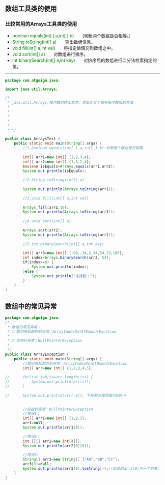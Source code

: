 ## 数组工具类的使用
### 比较常用的Arrays工具类的使用

* <span style="color:green">boolean equals(int[ ] a,int[ ] b)</span>&emsp;&emsp;(判断两个数组是否相等。)
* <span style="color:green">String toString(int[] a)</span>&emsp;&emsp;输出数组信息。
* <span style="color:green">void fill(int[] a,int val)</span>&emsp;&emsp;将指定值填充到数组之中。
* <span style="color:green">void sort(int[] a)</span>&emsp;&emsp;对数组进行排序。
* <span style="color:green">int binarySearch(int[] a,int key)</span>&emsp;&emsp;对排序后的数组进行二分法检索指定的值。

---
```java
package com.atguigu.java;

import java.util.Arrays;

/*
 * java.util.Arrays:操作数组的工具类，里面定义了很多操作数组的方法
 * 
 * 
 * 
 * 
 * 
 * */

public class ArraysTest {
	public static void main(String[] args) {
		//1.boolean equals(int[ ] a,int[ ] b):判断两个数组是否相等。
		
		int[] arr1=new int[] {1,2,3,4};
		int[] arr2=new int[] {1,3,2,4};
		boolean isEquals=Arrays.equals(arr1,arr2);
		System.out.println(isEquals);
		
		//2.String toString(int[] a)
		
		System.out.println(Arrays.toString(arr1));
		
		//3.void fill(int[] a,int val)
		
		Arrays.fill(arr1,10);
		System.out.println(Arrays.toString(arr1));
		
		//4.void sort(int[] a)
		
		Arrays.sort(arr2);
		System.out.println(Arrays.toString(arr2));
		
		//5.int binarySearch(int[] a,int key)
		
		int[] arr3=new int[] {-98,-34,2,34,54,79,105};
		int index=Arrays.binarySearch(arr3, 54);
		if(index>=0) {
			System.out.println(index);
		}else {
			System.out.println("未找到！"); 
		}
	}
}
```

## 数组中的常见异常

```java
package com.atguigu.java;
/*
 * 数组的常见异常：
 * 1.数组角标越界的异常：ArrayIndexOutOfBoundsExcetion
 * 
 * 2.空指针异常：NullPointerException
 * 
 */
public class ArrayException {
	public static void main(String[] args) {
		//数组角标越界的异常：ArrayIndexOutOfBoundsExcetion
		int[] arr=new int[] {1,2,3,4,5};
		
//		for(int i=0;i<=arr.length;i++) {
//			System.out.println(arr[i]);
//		}
		
//		System.out.println(arr[-2]); 下标的合理范围为0到-4
		
		
		//空指针异常：NullPointerException
		//情况1：
		int[] arr1=new int[] {1,2,3};
		arr1=null;
		System.out.println(arr1[0]);
		
		//情况2：
		int [][] arr2=new int[4][];
		System.out.println(arr2[0][0]);
		
		//情况3:
		String[] arr3=new String[] {"AA","BB","CC"};
		arr3[0]=null;
		System.out.println(arr3[0].toString());//此处的arr3[0]为一个对象，对象为空。
	}
}
```